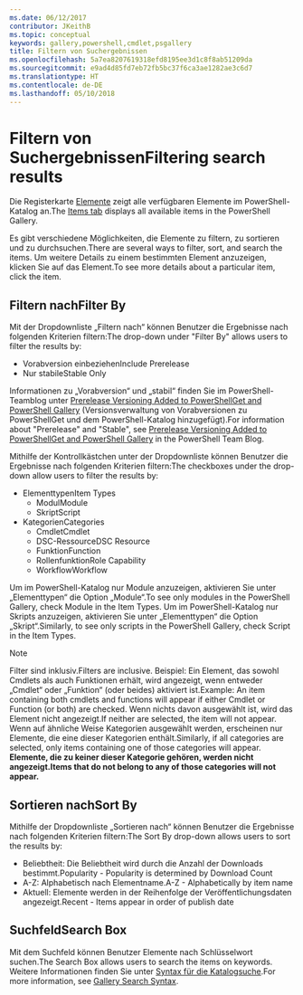 ```yaml
---
ms.date: 06/12/2017
contributor: JKeithB
ms.topic: conceptual
keywords: gallery,powershell,cmdlet,psgallery
title: Filtern von Suchergebnissen
ms.openlocfilehash: 5a7ea8207619318efd8195ee3d1c8f8ab51209da
ms.sourcegitcommit: e9ad4d85fd7eb72fb5bc37f6ca3ae1282ae3c6d7
ms.translationtype: HT
ms.contentlocale: de-DE
ms.lasthandoff: 05/10/2018
---
```

# <a name="filtering-search-results"></a><span data-ttu-id="b9fed-103">Filtern von Suchergebnissen</span><span class="sxs-lookup"><span data-stu-id="b9fed-103">Filtering search results</span></span>

<span data-ttu-id="b9fed-104">Die Registerkarte [Elemente](https://www.powershellgallery.com/items) zeigt alle verfügbaren Elemente im PowerShell-Katalog an.</span><span class="sxs-lookup"><span data-stu-id="b9fed-104">The [Items tab](https://www.powershellgallery.com/items) displays all available items in the PowerShell Gallery.</span></span>

<span data-ttu-id="b9fed-105">Es gibt verschiedene Möglichkeiten, die Elemente zu filtern, zu sortieren und zu durchsuchen.</span><span class="sxs-lookup"><span data-stu-id="b9fed-105">There are several ways to filter, sort, and search the items.</span></span>
<span data-ttu-id="b9fed-106">Um weitere Details zu einem bestimmten Element anzuzeigen, klicken Sie auf das Element.</span><span class="sxs-lookup"><span data-stu-id="b9fed-106">To see more details about a particular item, click the item.</span></span>

## <a name="filter-by"></a><span data-ttu-id="b9fed-107">Filtern nach</span><span class="sxs-lookup"><span data-stu-id="b9fed-107">Filter By</span></span>

<span data-ttu-id="b9fed-108">Mit der Dropdownliste „Filtern nach“ können Benutzer die Ergebnisse nach folgenden Kriterien filtern:</span><span class="sxs-lookup"><span data-stu-id="b9fed-108">The drop-down under "Filter By" allows users to filter the results by:</span></span>
- <span data-ttu-id="b9fed-109">Vorabversion einbeziehen</span><span class="sxs-lookup"><span data-stu-id="b9fed-109">Include Prerelease</span></span>
- <span data-ttu-id="b9fed-110">Nur stabile</span><span class="sxs-lookup"><span data-stu-id="b9fed-110">Stable Only</span></span>

<span data-ttu-id="b9fed-111">Informationen zu „Vorabversion“ und „stabil“ finden Sie im PowerShell-Teamblog unter [Prerelease Versioning Added to PowerShellGet and PowerShell Gallery](https://blogs.msdn.microsoft.com/powershell/2017/12/05/prerelease-versioning-added-to-powershellget-and-powershell-gallery/) (Versionsverwaltung von Vorabversionen zu PowerShellGet und dem PowerShell-Katalog hinzugefügt).</span><span class="sxs-lookup"><span data-stu-id="b9fed-111">For information about "Prerelease" and "Stable", see [Prerelease Versioning Added to PowerShellGet and PowerShell Gallery](https://blogs.msdn.microsoft.com/powershell/2017/12/05/prerelease-versioning-added-to-powershellget-and-powershell-gallery/) in the PowerShell Team Blog.</span></span>

<span data-ttu-id="b9fed-112">Mithilfe der Kontrollkästchen unter der Dropdownliste können Benutzer die Ergebnisse nach folgenden Kriterien filtern:</span><span class="sxs-lookup"><span data-stu-id="b9fed-112">The checkboxes under the drop-down allow users to filter the results by:</span></span>
- <span data-ttu-id="b9fed-113">Elementtypen</span><span class="sxs-lookup"><span data-stu-id="b9fed-113">Item Types</span></span>
  - <span data-ttu-id="b9fed-114">Modul</span><span class="sxs-lookup"><span data-stu-id="b9fed-114">Module</span></span>
  - <span data-ttu-id="b9fed-115">Skript</span><span class="sxs-lookup"><span data-stu-id="b9fed-115">Script</span></span>
- <span data-ttu-id="b9fed-116">Kategorien</span><span class="sxs-lookup"><span data-stu-id="b9fed-116">Categories</span></span>
  - <span data-ttu-id="b9fed-117">Cmdlet</span><span class="sxs-lookup"><span data-stu-id="b9fed-117">Cmdlet</span></span>
  - <span data-ttu-id="b9fed-118">DSC-Ressource</span><span class="sxs-lookup"><span data-stu-id="b9fed-118">DSC Resource</span></span>
  - <span data-ttu-id="b9fed-119">Funktion</span><span class="sxs-lookup"><span data-stu-id="b9fed-119">Function</span></span>
  - <span data-ttu-id="b9fed-120">Rollenfunktion</span><span class="sxs-lookup"><span data-stu-id="b9fed-120">Role Capability</span></span>
  - <span data-ttu-id="b9fed-121">Workflow</span><span class="sxs-lookup"><span data-stu-id="b9fed-121">Workflow</span></span>

<span data-ttu-id="b9fed-122">Um im PowerShell-Katalog nur Module anzuzeigen, aktivieren Sie unter „Elementtypen“ die Option „Module“.</span><span class="sxs-lookup"><span data-stu-id="b9fed-122">To see only modules in the PowerShell Gallery, check Module in the Item Types.</span></span>
<span data-ttu-id="b9fed-123">Um im PowerShell-Katalog nur Skripts anzuzeigen, aktivieren Sie unter „Elementtypen“ die Option „Skript“.</span><span class="sxs-lookup"><span data-stu-id="b9fed-123">Similarly, to see only scripts in the PowerShell Gallery, check Script in the Item Types.</span></span>

> [!NOTE]
> <span data-ttu-id="b9fed-124">Filter sind inklusiv.</span><span class="sxs-lookup"><span data-stu-id="b9fed-124">Filters are inclusive.</span></span>
> <span data-ttu-id="b9fed-125">Beispiel: Ein Element, das sowohl Cmdlets als auch Funktionen erhält, wird angezeigt, wenn entweder „Cmdlet“ oder „Funktion“ (oder beides) aktiviert ist.</span><span class="sxs-lookup"><span data-stu-id="b9fed-125">Example: An item containing both cmdlets and functions will appear if either Cmdlet or Function (or both) are checked.</span></span>
> <span data-ttu-id="b9fed-126">Wenn nichts davon ausgewählt ist, wird das Element nicht angezeigt.</span><span class="sxs-lookup"><span data-stu-id="b9fed-126">If neither are selected, the item will not appear.</span></span>
> <span data-ttu-id="b9fed-127">Wenn auf ähnliche Weise Kategorien ausgewählt werden, erscheinen nur Elemente, die eine dieser Kategorien enthält.</span><span class="sxs-lookup"><span data-stu-id="b9fed-127">Similarly, if all categories are selected, only items containing one of those categories will appear.</span></span>
> <span data-ttu-id="b9fed-128">**Elemente, die zu keiner dieser Kategorie gehören, werden nicht angezeigt.**</span><span class="sxs-lookup"><span data-stu-id="b9fed-128">**Items that do not belong to any of those categories will not appear.**</span></span>

## <a name="sort-by"></a><span data-ttu-id="b9fed-129">Sortieren nach</span><span class="sxs-lookup"><span data-stu-id="b9fed-129">Sort By</span></span>

<span data-ttu-id="b9fed-130">Mithilfe der Dropdownliste „Sortieren nach“ können Benutzer die Ergebnisse nach folgenden Kriterien filtern:</span><span class="sxs-lookup"><span data-stu-id="b9fed-130">The Sort By drop-down allows users to sort the results by:</span></span>
- <span data-ttu-id="b9fed-131">Beliebtheit: Die Beliebtheit wird durch die Anzahl der Downloads bestimmt.</span><span class="sxs-lookup"><span data-stu-id="b9fed-131">Popularity - Popularity is determined by Download Count</span></span>
- <span data-ttu-id="b9fed-132">A-Z: Alphabetisch nach Elementname.</span><span class="sxs-lookup"><span data-stu-id="b9fed-132">A-Z - Alphabetically by item name</span></span>
- <span data-ttu-id="b9fed-133">Aktuell: Elemente werden in der Reihenfolge der Veröffentlichungsdaten angezeigt.</span><span class="sxs-lookup"><span data-stu-id="b9fed-133">Recent - Items appear in order of publish date</span></span>

## <a name="search-box"></a><span data-ttu-id="b9fed-134">Suchfeld</span><span class="sxs-lookup"><span data-stu-id="b9fed-134">Search Box</span></span>

<span data-ttu-id="b9fed-135">Mit dem Suchfeld können Benutzer Elemente nach Schlüsselwort suchen.</span><span class="sxs-lookup"><span data-stu-id="b9fed-135">The Search Box allows users to search the items on keywords.</span></span>
<span data-ttu-id="b9fed-136">Weitere Informationen finden Sie unter [Syntax für die Katalogsuche](search-syntax.md).</span><span class="sxs-lookup"><span data-stu-id="b9fed-136">For more information, see [Gallery Search Syntax](search-syntax.md).</span></span>